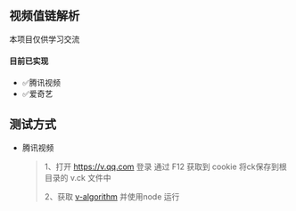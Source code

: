 ## 视频值链解析

本项目仅供学习交流

#### 目前已实现

- ✅腾讯视频
- ✅爱奇艺

## 测试方式

- 腾讯视频
  > 1、打开 https://v.qq.com 登录 通过 F12 获取到 cookie 将ck保存到根目录的 v.ck 文件中
  >
  > 2、获取  [v-algorithm](https://github.com/dora-exku/v-algorithm) 并使用node 运行
